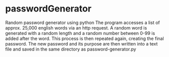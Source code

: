 # passwordGenerator
Random password generator using python
The program accesses a list of approx. 25,000 english words via an http request.
A random word is generated with a random length and a random number between 0-99 is added after the word.
This process is then repeated again, creating the final password. 
The new password and its purpose are then written into a text file and saved in the same directory as password-generator.py
